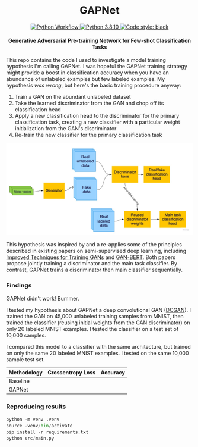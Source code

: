 <div align="center">
  <h1>GAPNet</h1>

<p align="center">

<a href="https://github.com/connor-mccarthy/gapnet/workflows/build/badge.svg">
    <img src="https://github.com/connor-mccarthy/gapnet/workflows/build/badge.svg" alt="Python Workflow" />
</a>
<a href="https://img.shields.io/badge/python-3.8.10-blue.svg">
    <img src="https://img.shields.io/badge/python-3.8.10-blue.svg" alt="Python 3.8.10" />
</a>
<a href="https://img.shields.io/badge/code%20style-black-000000.svg">
    <img src="https://img.shields.io/badge/code%20style-black-000000.svg" alt="Code style: black" >
</a>
  <h4><b>G</b>enerative <b>A</b>dversarial <b>P</b>re-training <b>Net</b>work for Few-shot Classification Tasks</h4>
</div>

This repo contains the code I used to investigate a model training hypothesis I'm calling GAPNet. I was hopeful the GAPNet training strategy might provide a boost in classification accuracy when you have an abundance of unlabeled examples but few labeled examples. My hypothesis _was wrong_, but here's the basic training procedure anyway:

1. Train a GAN on the abundant unlabeled dataset
2. Take the learned discriminator from the GAN and chop off its classification head
3. Apply a new classification head to the discriminator for the primary classification task, creating a new classifier with a particular weight initialization from the GAN's discriminator
4. Re-train the new classifier for the primary classification task

![gapnet_diagram.jpg](gapnet_diagram.jpg)

This hypothesis was inspired by and a re-applies some of the principles described in existing papers on semi-supervised deep learning, including [Improved Techniques for Training GANs](https://arxiv.org/abs/1606.03498) and [GAN-BERT](https://www.aclweb.org/anthology/2020.acl-main.191.pdf). Both papers propose jointly training a discriminator and the main task classifier. By contrast, GAPNet trains a discriminator then main classifier sequentially.

### Findings

GAPNet didn't work! Bummer.

I tested my hypothesis about GAPNet a deep convolutional GAN ([DCGAN](https://arxiv.org/abs/1511.06434)). I trained the GAN on 45,000 unlabeled training samples from MNIST, then trained the classifier (reusing initial weights from the GAN discriminator) on only 20 labeled MNIST examples. I tested the classifier on a test set of 10,000 samples.

I compared this model to a classifier with the same architecture, but trained on only the same 20 labeled MNIST examples. I tested on the same 10,000 sample test set.

| Methodology | Crossentropy Loss | Accuracy |
| ----------- | ----------------- | -------- |
| Baseline    |                   |          |
| GAPNet      |                   |          |

### Reproducing results

```python
python -m venv .venv
source .venv/bin/activate
pip install -r requirements.txt
python src/main.py
```
